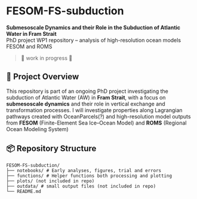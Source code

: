 # FESOM-FS-subduction

**Submesoscale Dynamics and their Role in the Subduction of Atlantic Water in Fram Strait**  
PhD project WP1 repository – analysis of high-resolution ocean models FESOM and ROMS

> 🚧 work in progress 🚧


## 🌊 Project Overview

This repository is part of an ongoing PhD project investigating the subduction of Atlantic Water (AW) in **Fram Strait**, with a focus on **submesoscale dynamics** and their role in vertical exchange and transformation processes. 
I will investigate properties along Lagrangian pathways created with OceanParcels(?) and high-resolution model outputs from **FESOM** (Finite-Element Sea Ice–Ocean Model) and **ROMS** (Regional Ocean Modeling System)




## 📦 Repository Structure
```
FESOM-FS-subduction/
├── notebooks/ # Early analyses, figures, trial and errors
├── functions/ # Helper functions both processing and plotting
├── plots/ (not included in repo)
├── outdata/ # small output files (not included in repo)
└── README.md
```

